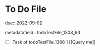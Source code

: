 # To Do File

due:: 2022-09-02

metadatafield:: todoTestFile_1308_93

- [ ] Task of todoTestFile_1308 1 [[Query me]]
